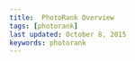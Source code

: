 ```yaml
---
title:  PhotoRank Overview 
tags: [photorank] 
last updated: October 8, 2015
keywords: photorank
---
```


